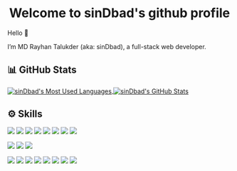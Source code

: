 <h1 align="center">Welcome to sinDbad's github profile</h1>

Hello 👋

I’m MD Rayhan Talukder (aka: sinDbad), a full-stack web developer.

## 📊 GitHub Stats

<a href="https://github.com/rayhantr">
  <img align="center" src="https://github-readme-stats.vercel.app/api/top-langs/?username=rayhantr&title_color=ffffff&text_color=c9cacc&icon_color=11303B&labelColor=344A53&bg_color=30,2A6E76,11303B&hide_border=true&layout=compact"  alt="sinDbad's Most Used Languages" />
</a>

<a href="https://github.com/rayhantr">
  <img align="center" src="https://github-readme-stats.vercel.app/api?username=rayhantr&show_icons=true&line_height=25&count_private=true&hide=prs,issues&title_color=ffffff&text_color=c9cacc&icon_color=4AB097&bg_color=30,2A6E76,11303B&hide_border=true" alt="sinDbad's GitHub Stats" />
</a>


<br>

## ⚙ Skills

![](https://img.shields.io/badge/Code-React-informational?style=flat&logo=react&color=11303B&labelColor=344A53)
![](https://img.shields.io/badge/Code-Redux-informational?style=flat&logo=Redux&logoColor=764ABC&color=11303B&labelColor=344A53)
![](https://img.shields.io/badge/Code-JavaScript-informational?style=flat&logo=JavaScript&color=11303B&labelColor=344A53)
![](https://img.shields.io/badge/Code-TypeScript-informational?style=flat&logo=TypeScript&color=11303B&labelColor=344A53)
![](https://img.shields.io/badge/Code-MongoDB-informational?style=flat&logo=MongoDB&logoColor=47A248&color=11303B&labelColor=344A53)
![](https://img.shields.io/badge/Code-MySQL-informational?style=flat&logo=MySQL&color=11303B&labelColor=344A53)
![](https://img.shields.io/badge/Code-GraphQL-informational?style=flat&logo=GraphQL&logoColor=E10098&color=11303B&labelColor=344A53)
![](https://img.shields.io/badge/Code-Hasura-informational?style=flat&logo=Hasura&logoColor=1EB4D4&color=11303B&labelColor=344A53)


![](https://img.shields.io/badge/Style-CSS-informational?style=flat&logo=css3&logoColor=1572B6&color=11303B&labelColor=344A53)
![](https://img.shields.io/badge/Style-Sass-informational?style=flat&logo=Sass&color=11303B&labelColor=344A53)
![](https://img.shields.io/badge/Style-Tailwind-informational?style=flat&logo=Tailwind-CSS&color=11303B&labelColor=344A53)


![](https://img.shields.io/badge/Tools-GitHub-informational?style=flat&logo=GitHub&logoColor=181717&color=11303B&labelColor=344A53)
![](https://img.shields.io/badge/Tools-Bitbucket-informational?style=flat&logo=Bitbucket&logoColor=0052CC&color=11303B&labelColor=344A53)
![](https://img.shields.io/badge/Tools-NPM-informational?style=flat&logo=npm&color=11303B&labelColor=344A53)
![](https://img.shields.io/badge/Tools-Postman-informational?style=flat&logo=Postman&color=11303B&labelColor=344A53)
![](https://img.shields.io/badge/Tools-Photoshop-informational?style=flat&logo=Adobe-Photoshop&color=11303B&labelColor=344A53)
![](https://img.shields.io/badge/Tools-Illustrator-informational?style=flat&logo=Adobe-Illustrator&color=11303B&labelColor=344A53)
![](https://img.shields.io/badge/Tools-AdobeXD-informational?style=flat&logo=Adobe-XD&color=11303B&labelColor=344A53)
![](https://img.shields.io/badge/Tools-Figma-informational?style=flat&logo=Figma&logoColor=F24E1E&color=11303B&labelColor=344A53)
